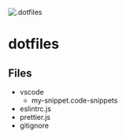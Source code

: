 ![.dotfiles](https://lh3.googleusercontent.com/kJh9eLyebuMbZeUMcVcfJEw44Vhk-_iUoetxOSQVdw8p3GBqhDKUfzj9WG5cUwxIi08fwDpsPjZ0RXdyU6UbWF05goJgpA0BbbhXpHyp_Tx9Nj_euC8L42JipUy1rZMcM3u9_ytSfw=w2400)

# dotfiles

## Files

- vscode
  - my-snippet.code-snippets
- eslintrc.js
- prettier.js
- gitignore
